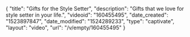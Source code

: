 {
    "title": "Gifts for the Style Setter",
    "description": "Gifts that we love for style setter in your life.",
    "videoid": "160455495",
    "date_created": "1523897847",
    "date_modified": "1524289233",
    "type": "captivate",
    "layout": "video",
    "url": "\/v\/empty\/160455495"
}